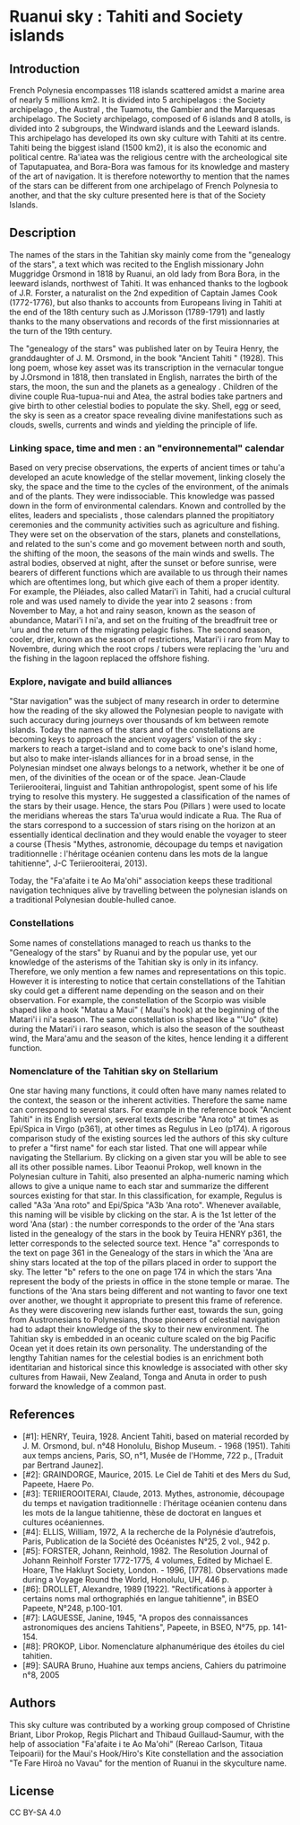 # Ruanui sky : Tahiti and Society islands

## Introduction

French Polynesia encompasses 118 islands scattered amidst a marine area of nearly 5 millions km2. It is divided into 5 archipelagos : the Society archipelago , the Austral , the Tuamotu, the Gambier and the Marquesas archipelago. The Society archipelago, composed of 6 islands and 8 atolls, is divided into 2 subgroups, the Windward islands and the Leeward islands. This archipelago has developed its own sky culture with Tahiti at its centre. Tahiti being the biggest island (1500 km2), it is also the economic and political centre. Ra'iatea was the religious centre with the archeological site of Taputapuatea, and Bora-Bora was famous for its knowledge and mastery of the art of navigation. It is therefore noteworthy to mention that the names of the stars can be different from one archipelago of French Polynesia to another, and that the sky culture presented here is that of the Society Islands.

## Description

The names of the stars in the Tahitian sky mainly come from the "genealogy of the stars", a text which was recited to the English missionary John Muggridge Orsmond in 1818 by Ruanui, an old lady from Bora Bora, in the leeward islands, northwest of Tahiti. It was enhanced thanks to the logbook of J.R. Forster, a naturalist on the 2nd expedition of Captain James Cook (1772-1776), but also thanks to accounts from Europeans living in Tahiti at the end of the 18th century such as J.Morisson (1789-1791) and lastly thanks to the many observations and records of the first missionnaries at the turn of the 19th century.

The "genealogy of the stars" was published later on by Teuira Henry, the granddaughter of J. M. Orsmond, in the book "Ancient Tahiti " (1928). This long poem, whose key asset was its transcription in the vernacular tongue by J.Orsmond in 1818, then translated in English, narrates the birth of the stars, the moon, the sun and the planets as a genealogy . Children of the divine couple Rua-tupua-nui and Atea, the astral bodies take partners and give birth to other celestial bodies to populate the sky. Shell, egg or seed, the sky is seen as a creator space revealing divine manifestations such as clouds, swells, currents and winds and yielding the principle of life.

### Linking space, time and men : an "environnemental" calendar

Based on very precise observations, the experts of ancient times or tahu'a developed an acute knowledge of the stellar movement, linking closely the sky, the space and the time to the cycles of the environment, of the animals and of the plants. They were indissociable. This knowledge was passed down in the form of environmental calendars. Known and controlled by the elites, leaders and specialists , those calendars planned the propitiatory ceremonies and the community activities such as agriculture and fishing. They were set on the observation of the stars, planets and constellations, and related to the sun's come and go movement between north and south, the shifting of the moon, the seasons of the main winds and swells. The astral bodies, observed at night, after the sunset or before sunrise, were bearers of different functions which are available to us through their names which are oftentimes long, but which give each of them a proper identity. For example, the Pléiades, also called Matari'i in Tahiti, had a crucial cultural role and was used namely to divide the year into 2 seasons : from November to May, a hot and rainy season, known as the season of abundance, Matari'i I ni'a, and set on the fruiting of the breadfruit tree or 'uru and the return of the migrating pelagic fishes. The second season, cooler, drier, known as the season of restrictions, Matari'i i raro from May to Novembre, during which the root crops / tubers were replacing the 'uru and the fishing in the lagoon replaced the offshore fishing.</p>

### Explore, navigate and build alliances

"Star navigation" was the subject of many research in order to determine how the reading of the sky allowed the Polynesian people to navigate with such accuracy during journeys over thousands of km between remote islands. Today the names of the stars and of the constellations are becoming keys to approach the ancient voyagers' vision of the sky : markers to reach a target-island and to come back to one's island home, but also to make inter-islands alliances for in a broad sense, in the Polynesian mindset one always belongs to a network, whether it be one of men, of the divinities of the ocean or of the space. Jean-Claude Teriierooiterai, linguist and Tahitian anthropologist, spent some of his life trying to resolve this mystery. He suggested a classification of the names of the stars by their usage. Hence, the stars Pou (Pillars ) were used to locate the meridians whereas the stars Ta'urua would indicate a Rua. The Rua of the stars correspond to a succession of stars rising on the horizon at an essentially identical declination and they would enable the voyager to steer a course (Thesis "Mythes, astronomie, découpage du temps et navigation traditionnelle : l'héritage océanien contenu dans les mots de la langue tahitienne", J-C Teriierooiterai, 2013).

Today, the "Fa'afaite i te Ao Ma'ohi" association keeps these traditional navigation techniques alive by travelling between the polynesian islands on a traditional Polynesian double-hulled canoe.</p>

### Constellations

Some names of constellations managed to reach us thanks to the "Genealogy of the stars" by Ruanui and by the popular use, yet our knowledge of the asterisms of the Tahitian sky is only in its infancy. Therefore, we only mention a few names and representations on this topic. However it is interesting to notice that certain constellations of the Tahitian sky could get a different name depending on the season and on their observation. For example, the constellation of the Scorpio was visible shaped like a hook "Matau a Maui" ( Maui's hook) at the beginning of the Matari'i i ni'a season. The same constellation is shaped like a "'Uo" (kite) during the Matari'i i raro season, which is also the season of the southeast wind, the Mara'amu and the season of the kites, hence lending it a different function.</p>

### Nomenclature of the Tahitian sky on Stellarium

One star having many functions, it could often have many names related to the context, the season or the inherent activities. Therefore the same name can correspond to several stars. For example in the reference book "Ancient Tahiti" in its English version, several texts describe "Ana roto" at times as Epi/Spica in Virgo (p361), at other times as Regulus in Leo (p174). A rigorous comparison study of the existing sources led the authors of this sky culture to prefer a "first name" for each star listed. That one will appear while navigating the Stellarium. By clicking on a given star you will be able to see all its other possible names. Libor Teaonui Prokop, well known in the Polynesian culture in Tahiti, also presented an alpha-numeric naming which allows to give a unique name to each star and summarize the different sources existing for that star. In this classification, for example, Regulus is called "A3a 'Ana roto" and Epi/Spica "A3b 'Ana roto". Whenever available, this naming will be visible by clicking on the star. A is the 1st letter of the word 'Ana (star) : the number corresponds to the order of the 'Ana stars listed in the genealogy of the stars in the book by Teuira HENRY p361, the letter corresponds to the selected source text. Hence "a" corresponds to the text on page 361 in the Genealogy of the stars in which the 'Ana are shiny stars located at the top of the pillars placed in order to support the sky. The letter "b" refers to the one on page 174 in which the stars 'Ana represent the body of the priests in office in the stone temple or marae. The functions of the 'Ana stars being different and not wanting to favor one text over another, we thought it appropriate to present this frame of reference. As they were discovering new islands further east, towards the sun, going from Austronesians to Polynesians, those pioneers of celestial navigation had to adapt their knowledge of the sky to their new environment. The Tahitian sky is embedded in an oceanic culture scaled on the big Pacific Ocean yet it does retain its own personality. The understanding of the lengthy Tahitian names for the celestial bodies is an enrichment both identitarian and historical since this knowledge is associated with other sky cultures from Hawaii, New Zealand, Tonga and Anuta in order to push forward the knowledge of a common past.</p>

## References
 
- [#1]: HENRY, Teuira, 1928. Ancient Tahiti, based on material recorded by J. M. Orsmond, bul. n°48 Honolulu, Bishop Museum. - 1968 (1951). Tahiti aux temps anciens, Paris, SO, n°1, Musée de l'Homme, 722 p., [Traduit par Bertrand Jaunez].
- [#2]: GRAINDORGE, Maurice, 2015. Le Ciel de Tahiti et des Mers du Sud, Papeete, Haere Po.
- [#3]: TERIIEROOITERAI, Claude, 2013. Mythes, astronomie, découpage du temps et navigation traditionnelle : l’héritage océanien contenu dans les mots de la langue tahitienne, thèse de doctorat en langues et cultures océaniennes.
- [#4]: ELLIS, William, 1972, A la recherche de la Polynésie d’autrefois, Paris, Publication de la Société des Océanistes N°25, 2 vol., 942 p.
- [#5]: FORSTER, Johann, Reinhold, 1982. The Resolution Journal of Johann Reinholf Forster 1772-1775, 4 volumes, Edited by Michael E. Hoare, The Hakluyt Society, London. - 1996, [1778]. Observations made during a Voyage Round the World, Honolulu, UH, 446 p.
- [#6]: DROLLET, Alexandre, 1989 [1922]. "Rectifications à apporter à certains noms mal orthographiés en langue tahitienne", in BSEO Papeete, N°248, p.100-101.
- [#7]: LAGUESSE, Janine, 1945, "A propos des connaissances astronomiques des anciens Tahitiens", Papeete, in BSEO, N°75, pp. 141-154.
- [#8]: PROKOP, Libor. Nomenclature alphanumérique des étoiles du ciel tahitien.
- [#9]:  SAURA Bruno, Huahine aux temps anciens, Cahiers du patrimoine n°8, 2005

## Authors

This sky culture was contributed by a working group composed of Christine Briant, Libor Prokop, Regis Plichart and Thibaud Guillaud-Saumur, with the help of association "Fa'afaite i te Ao Ma'ohi" (Rereao Carlson, Titaua Teipoarii) for the Maui's Hook/Hiro's Kite constellation and the association "Te Fare Hiroà no Vavau" for the mention of Ruanui in the skyculture name.

## License

CC BY-SA 4.0

